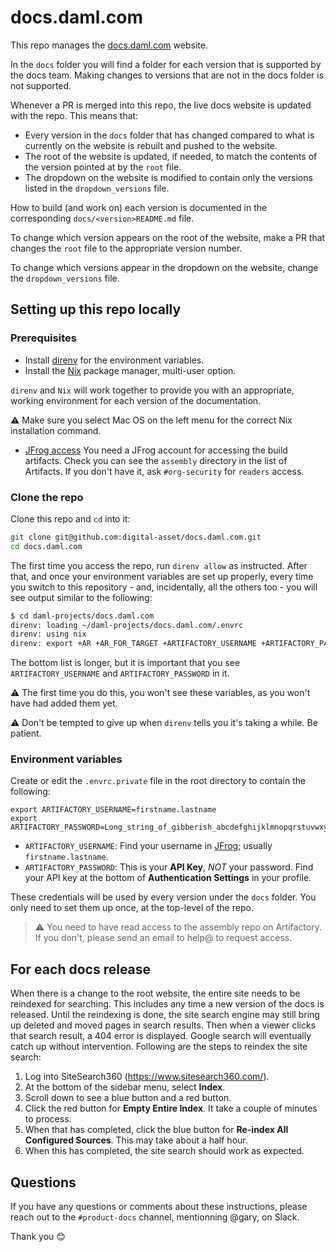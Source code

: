 # docs.daml.com

This repo manages the [docs.daml.com](https://docs.daml.com) website.

In the `docs` folder you will find a folder for each version that is
supported by the docs team. Making changes to versions that are not in the docs
folder is not supported.

Whenever a PR is merged into this repo, the live docs website is updated
with the repo. This means that:

- Every version in the `docs` folder that has changed compared to what is
  currently on the website is rebuilt and pushed to the website.
- The root of the website is updated, if needed, to match the contents of the
  version pointed at by the `root` file.
- The dropdown on the website is modified to contain only the versions listed
  in the `dropdown_versions` file.

How to build (and work on) each version is documented in the corresponding
`docs/<version>README.md` file.

To change which version appears on the root of the website, make a PR that
changes the `root` file to the appropriate version number.

To change which versions appear in the dropdown on the website, change the
`dropdown_versions` file.

## Setting up this repo locally

### Prerequisites

* Install [direnv](https://github.com/direnv/direnv/blob/master/docs/installation.md) for the environment variables.
* Install the [Nix](https://nixos.org/download.html) package manager, multi-user option.

`direnv` and `Nix` will work together to provide you with an appropriate,
working environment for each version of the documentation.

:warning: Make sure you select Mac OS on the left menu for the correct Nix installation command.

* [JFrog access](https://digitalasset.jfrog.io/ui/admin/artifactory/user_profile)
  You need a JFrog account for accessing the build artifacts. Check you can see the `assembly` directory in the list of Artifacts. If you don't have it, ask `#org-security` for `readers` access.

### Clone the repo

Clone this repo and `cd` into it:

```zsh
git clone git@github.com:digital-asset/docs.daml.com.git
cd docs.daml.com
```

The first time you access the repo, run `direnv allow` as instructed. After that, and once your environment variables are set up properly, every time you switch to this repository - and, incidentally, all the others too - you will see output similar to the following:

```zsh
$ cd daml-projects/docs.daml.com
direnv: loading ~/daml-projects/docs.daml.com/.envrc
direnv: using nix
direnv: export +AR +AR_FOR_TARGET +ARTIFACTORY_USERNAME +ARTIFACTORY_PASSWORD ...
```

The bottom list is longer, but it is important that you see `ARTIFACTORY_USERNAME` and `ARTIFACTORY_PASSWORD` in it.

:warning: The first time you do this, you won't see these variables, as you won't have had added them yet.

:warning: Don't be tempted to give up when `direnv` tells you it's taking a while. Be patient.

### Environment variables

Create or edit the `.envrc.private` file in the root directory to contain the following:

```plaintext
export ARTIFACTORY_USERNAME=firstname.lastname
export ARTIFACTORY_PASSWORD=Long_string_of_gibberish_abcdefghijklmnopqrstuvwxyzABCDEFGHIJKLMNOPQRSTUV
```

- `ARTIFACTORY_USERNAME`:
  Find your username in [JFrog](https://digitalasset.jfrog.io/ui/admin/artifactory/user_profile); usually `firstname.lastname`.
- `ARTIFACTORY_PASSWORD`:
  This is your **API Key**, *NOT* your password. Find your API key at the bottom of **Authentication Settings** in your profile.

These credentials will be used by every version under the `docs` folder. You
only need to set them up once, at the top-level of the repo.

> :warning: You need to have read access to the assembly repo on Artifactory.
> If you don't, please send an email to help@ to request access.

## For each docs release

When there is a change to the root website, the entire site needs to be reindexed for searching. This includes any time a new version of the docs is released. Until the reindexing is done, the site search engine may still bring up deleted and moved pages in search results. Then when a viewer clicks that search result, a 404 error is displayed. Google search will eventually catch up without intervention. Following are the steps to reindex the site search:

1. Log into SiteSearch360 (https://www.sitesearch360.com/).
2. At the bottom of the sidebar menu, select **Index**.
3. Scroll down to see a blue button and a red button.
4. Click the red button for **Empty Entire Index**. It take a couple of minutes to process.
5. When that has completed, click the blue button for **Re-index All Configured Sources**. This may take about a half hour.
6. When this has completed, the site search should work as expected.

## Questions

If you have any questions or comments about these instructions, please reach out to the `#product-docs` channel, mentionning @gary, on Slack.

Thank you :blush:

